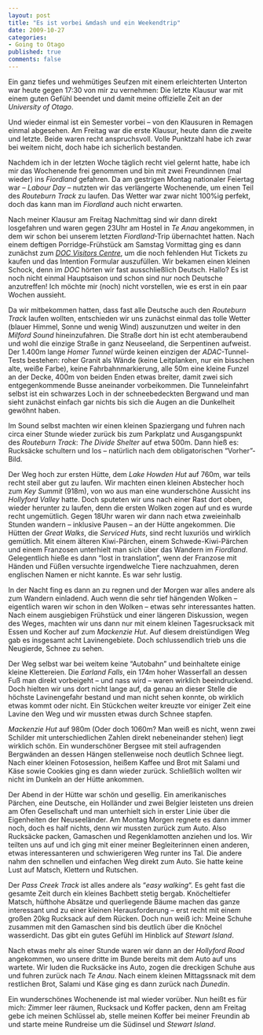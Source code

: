 ```yaml
--- 
layout: post
title: "Es ist vorbei &mdash und ein Weekendtrip"
date: 2009-10-27
categories: 
- Going to Otago
published: true
comments: false
---
```

Ein ganz tiefes und wehmütiges Seufzen mit einem erleichterten Unterton war heute gegen 17:30 von mir zu vernehmen: Die letzte Klausur war mit einem guten Gefühl beendet und damit meine offizielle Zeit an der *University of Otago*.

<!-- more -->

Und wieder einmal ist ein Semester vorbei – von den Klausuren in Remagen einmal abgesehen.
Am Freitag war die erste Klausur, heute dann die zweite und letzte.
Beide waren recht anspruchsvoll.
Volle Punktzahl habe ich zwar bei weitem nicht, doch habe ich sicherlich bestanden.

Nachdem ich in der letzten Woche täglich recht viel gelernt hatte, habe ich mir das Wochenende frei genommen und bin mit zwei Freundinnen (mal wieder) ins *Fiordland* gefahren.
Da am gestrigen Montag nationaler Feiertag war – *Labour Day* – nutzten wir das verlängerte Wochenende, um einen Teil des *Routeburn Track* zu laufen.
Das Wetter war zwar nicht 100%ig perfekt, doch das kann man im *Fiordland* auch nicht erwarten.

Nach meiner Klausur am Freitag Nachmittag sind wir dann direkt losgefahren und waren gegen 23Uhr am Hostel in *Te Anau* angekommen, in dem wir schon bei unserem letzten *Fiordland*-Trip übernachtet hatten.
Nach einem deftigen Porridge-Frühstück am Samstag Vormittag ging es dann zunächst zum [*DOC Visitors Centre*](http://doc.govt.nz/), um die noch fehlenden Hut Tickets zu kaufen und das Intention Formular auszufüllen.
Wir bekamen einen kleinen Schock, denn im *DOC* hörten wir fast ausschließlich Deutsch.
Hallo? Es ist noch nicht einmal Hauptsaison und schon sind nur noch Deutsche anzutreffen! Ich möchte mir (noch) nicht vorstellen, wie es erst in ein paar Wochen aussieht.

Da wir mitbekommen hatten, dass fast alle Deutsche auch den *Routeburn Trac*k laufen wollten, entschieden wir uns zunächst einmal das tolle Wetter (blauer Himmel, Sonne und wenig Wind) auszunutzen und weiter in den *Milford Sound* hineinzufahren.
Die Straße dort hin ist echt atemberaubend und wohl die einzige Straße in ganz Neuseeland, die Serpentinen aufweist.
Der 1.400m lange *Homer Tunnel* würde keinen einzigen der *ADAC*-Tunnel-Tests bestehen: roher Granit als Wände (keine Leitplanken, nur ein bisschen alte, weiße Farbe), keine Fahrbahnmarkierung, alle 50m eine kleine Funzel an der Decke, 400m von beiden Enden etwas breiter, damit zwei sich entgegenkommende Busse aneinander vorbeikommen.
Die Tunneleinfahrt selbst ist ein schwarzes Loch in der schneebedeckten Bergwand und man sieht zunächst einfach gar nichts bis sich die Augen an die Dunkelheit gewöhnt haben.

Im Sound selbst machten wir einen kleinen Spaziergang und fuhren nach circa einer Stunde wieder zurück bis zum Parkplatz und Ausgangspunkt des *Routeburn Track*: *The Divide Shelter* auf etwa 500m.
Dann hieß es: Rucksäcke schultern und los – natürlich nach dem obligatorischen “Vorher”-Bild.

Der Weg hoch zur ersten Hütte, dem *Lake Howden Hut* auf 760m, war teils recht steil aber gut zu laufen.
Wir machten einen kleinen Abstecher hoch zum *Key Summit* (918m), von wo aus man eine wunderschöne Aussicht ins *Hollyford Valley* hatte.
Doch sputeten wir uns nach einer Rast dort oben, wieder herunter zu laufen, denn die ersten Wolken zogen auf und es wurde recht ungemütlich.
Gegen 18Uhr waren wir dann nach etwa zweieinhalb Stunden wandern – inklusive Pausen – an der Hütte angekommen.
Die Hütten der *Great Walks*, die *Serviced Huts*, sind recht luxuriös und wirklich gemütlich.
Mit einem älteren Kiwi-Pärchen, einem Schwede-Kiwi-Pärchen und einem Franzosen unterhielt man sich über das Wandern im *Fiordland*.
Gelegentlich hieße es dann “lost in translation”, wenn der Franzose mit Händen und Füßen versuchte irgendwelche Tiere nachzuahmen, deren englischen Namen er nicht kannte.
Es war sehr lustig.

In der Nacht fing es dann an zu regnen und der Morgen war alles andere als zum Wandern einladend.
Auch wenn die sehr tief hängenden Wolken – eigentlich waren wir schon in den Wolken – etwas sehr interessantes hatten.
Nach einem ausgiebigen Frühstück und einer längeren Diskussion, wegen des Weges, machten wir uns dann nur mit einem kleinen Tagesrucksack mit Essen und Kocher auf zum *Mackenzie Hut*.
Auf diesem dreistündigen Weg gab es insgesamt acht Lavinengebiete.
Doch schlussendlich trieb uns die Neugierde, Schnee zu sehen.

Der Weg selbst war bei weitem keine “Autobahn” und beinhaltete einige kleine Klettereien.
Die *Earland Falls*, ein 174m hoher Wasserfall an dessen Fuß man direkt vorbeigeht – und nass wird – waren wirklich beeindruckend.
Doch hielten wir uns dort nicht lange auf, da genau an dieser Stelle die höchste Lavinengefahr bestand und man nicht sehen konnte, ob wirklich etwas kommt oder nicht.
Ein Stückchen weiter kreuzte vor einiger Zeit eine Lavine den Weg und wir mussten etwas durch Schnee stapfen.

*Mackenzie Hut* auf 980m (Oder doch 1060m? Man weiß es nicht, wenn zwei Schilder mit unterschiedlichen Zahlen direkt nebeneinander stehen) liegt wirklich schön.
Ein wunderschöner Bergsee mit steil aufragenden Bergwänden an dessen Hängen stellenweise noch deutlich Schnee liegt.
Nach einer kleinen Fotosession, heißem Kaffee und Brot mit Salami und Käse sowie Cookies ging es dann wieder zurück.
Schließlich wollten wir nicht im Dunkeln an der Hütte ankommen.

Der Abend in der Hütte war schön und gesellig.
Ein amerikanisches Pärchen, eine Deutsche, ein Holländer und zwei Belgier leisteten uns dreien am Ofen Gesellschaft und man unterhielt sich in erster Linie über die Eigenheiten der Neuseeländer.
Am Montag Morgen regnete es dann immer noch, doch es half nichts, denn wir mussten zurück zum Auto.
Also Rucksäcke packen, Gamaschen und Regenklamotten anziehen und los.
Wir teilten uns auf und ich ging mit einer meiner Begleiterinnen einen anderen, etwas interessanteren und schwierigeren Weg runter ins Tal.
Die andere nahm den schnellen und einfachen Weg direkt zum Auto.
Sie hatte keine Lust auf Matsch, Klettern und Rutschen.

Der *Pass Creek Track* ist alles andere als “*easy walking*“.
Es geht fast die gesamte Zeit durch ein kleines Bachbett stetig bergab.
Knöcheltiefer Matsch, hüfthohe Absätze und querliegende Bäume machen das ganze interessant und zu einer kleinen Herausforderung – erst recht mit einem großen 20kg Rucksack auf dem Rücken.
Doch nun weiß ich: Meine Schuhe zusammen mit den Gamaschen sind bis deutlich über die Knöchel wasserdicht.
Das gibt ein gutes Gefühl im Hinblick auf *Stewart Island*.

Nach etwas mehr als einer Stunde waren wir dann an der *Hollyford Road* angekommen, wo unsere dritte im Bunde bereits mit dem Auto auf uns wartete.
Wir luden die Rucksäcke ins Auto, zogen die dreckigen Schuhe aus und fuhren zurück nach *Te Anau*.
Nach einem kleinen Mittagssnack mit dem restlichen Brot, Salami und Käse ging es dann zurück nach *Dunedin*.

Ein wunderschönes Wochenende ist mal wieder vorüber.
Nun heißt es für mich: Zimmer leer räumen, Rucksack und Koffer packen, denn am Freitag gebe ich meinen Schlüssel ab, stelle meinen Koffer bei meiner Freundin ab und starte meine Rundreise um die Südinsel und *Stewart Island*.
